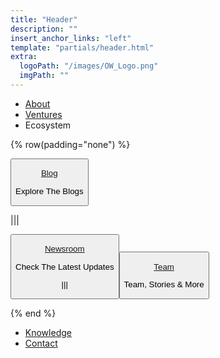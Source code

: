 ```yaml
---
title: "Header"
description: ""
insert_anchor_links: "left"
template: "partials/header.html"
extra:
  logoPath: "/images/OW_Logo.png"
  imgPath: ""
---
```


- [About]("/about")
- [Ventures]("/ventures")
- Ecosystem

{% row(padding="none") %}

<button onclick="window.location.href='/blog'">

[Blog](/blog)
<br>
<p class="text-sm">Explore The Blogs</p>

</button>

|||

<button onclick="window.location.href='/newsroom'">

[Newsroom](/newsroom)
<br>
<p class="text-sm">Check The Latest Updates</p>

|||

<button onclick="window.location.href='/people'">

[Team](/people)
<br>
<p class="text-sm">Team, Stories & More</p>

</button>

{% end %}

- [Knowledge]("https://ourworldventures.github.io/info_ourworld/intro/intro.html")
- [Contact]("mailto:info@ourworld.tf")